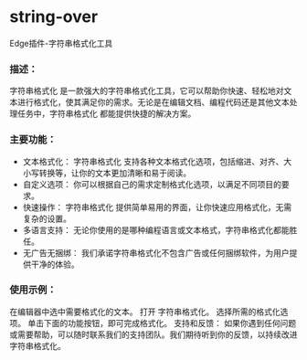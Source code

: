 # string-over
Edge插件-字符串格式化工具

### 描述：
字符串格式化 是一款强大的字符串格式化工具，它可以帮助你快速、轻松地对文本进行格式化，使其满足你的需求。无论是在编辑文档、编程代码还是其他文本处理任务中，字符串格式化 都能提供快捷的解决方案。

### 主要功能：

- 文本格式化： 字符串格式化 支持各种文本格式化选项，包括缩进、对齐、大小写转换等，让你的文本更加清晰和易于阅读。
- 自定义选项： 你可以根据自己的需求定制格式化选项，以满足不同项目的要求。
- 快速操作： 字符串格式化 提供简单易用的界面，让你快速应用格式化，无需复杂的设置。
- 多语言支持： 无论你使用的是哪种编程语言或文本格式，字符串格式化都能胜任。
- 无广告无捆绑： 我们承诺字符串格式化不包含广告或任何捆绑软件，为用户提供干净的体验。

### 使用示例：

在编辑器中选中需要格式化的文本。
打开 字符串格式化。
选择所需的格式化选项。
单击下面的功能按钮，即可完成格式化。
支持和反馈：
如果你遇到任何问题或需要帮助，可以随时联系我们的支持团队。我们期待听到你的反馈，以持续改进字符串格式化。
